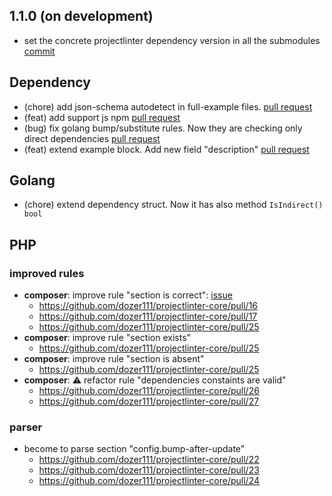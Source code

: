 ## 1.1.0 (on development)

- set the concrete projectlinter dependency version in all the submodules [commit](https://github.com/dozer111/projectlinter-core/commit/2264e64b3d47c86d36fda1308bbb4b3d7476ae3d)

## Dependency

- (chore) add json-schema autodetect in full-example files. [pull request](https://github.com/dozer111/projectlinter-core/pull/18)
- (feat) add support js npm [pull request](https://github.com/dozer111/projectlinter-core/pull/19)
- (bug) fix golang bump/substitute rules. Now they are checking only direct dependencies [pull request](https://github.com/dozer111/projectlinter-core/pull/20)
- (feat) extend example block. Add new field "description" [pull request](https://github.com/dozer111/projectlinter-core/pull/21)


## Golang

- (chore) extend dependency struct. Now it has also method `IsIndirect() bool`

## PHP

### improved rules

- **composer**: improve rule "section is correct": [issue](https://github.com/dozer111/projectlinter-core/issues/15)
  - https://github.com/dozer111/projectlinter-core/pull/16
  - https://github.com/dozer111/projectlinter-core/pull/17
  - https://github.com/dozer111/projectlinter-core/pull/25
- **composer**: improve rule "section exists"
  - https://github.com/dozer111/projectlinter-core/pull/25
- **composer**: improve rule "section is absent"
  - https://github.com/dozer111/projectlinter-core/pull/25
- **composer**: ⚠ refactor rule "dependencies constaints are valid"
  - https://github.com/dozer111/projectlinter-core/pull/26
  - https://github.com/dozer111/projectlinter-core/pull/27


### parser

- become to parse section "config.bump-after-update" 
  - https://github.com/dozer111/projectlinter-core/pull/22
  - https://github.com/dozer111/projectlinter-core/pull/23
  - https://github.com/dozer111/projectlinter-core/pull/24